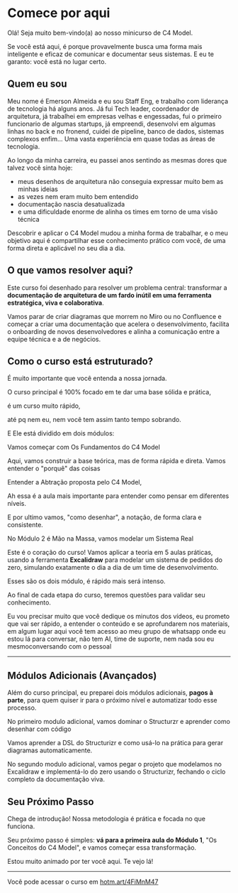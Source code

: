 # Comece por aqui 

Olá! Seja muito bem-vindo(a) ao nosso minicurso de C4 Model. 

Se você está aqui, é porque provavelmente busca uma forma mais inteligente e eficaz de comunicar e documentar seus sistemas. 
E eu te garanto: você está no lugar certo.
## Quem eu sou

Meu nome é Emerson Almeida e eu sou Staff Eng, e trabalho com liderança de tecnologia há alguns anos.
Já fui Tech leader, coordenador de arquitetura, já trabalhei em empresas velhas e engessadas, 
fui o primeiro funcionario de algumas startups, já empreendi, desenvolvi em algumas linhas no back e no fronend, cuidei de pipeline, banco de dados, sistemas complexos enfim... Uma vasta experiência em quase todas as áreas de tecnologia.

Ao longo da minha carreira, 
eu passei anos sentindo as mesmas dores que talvez você sinta hoje: 

- meus desenhos de arquitetura não conseguia expressar muito bem as minhas ideias 
- as vezes nem eram muito bem entendido 
- documentação nascia desatualizada 
- e uma dificuldade enorme de alinha os times em torno de uma visão técnica 

Descobrir e aplicar o C4 Model mudou a minha forma de trabalhar, e o meu objetivo aqui é compartilhar esse conhecimento prático com você, de uma forma direta e aplicável no seu dia a dia.

## **O que vamos resolver aqui?**

Este curso foi desenhado para resolver um problema central: 
    transformar a **documentação de arquitetura de um fardo inútil em uma ferramenta estratégica, viva e colaborativa**.

Vamos parar de criar diagramas que morrem no Miro ou no Confluence e começar a criar uma documentação que acelera o desenvolvimento, facilita o onboarding de novos desenvolvedores e alinha a comunicação entre a equipe técnica e a de negócios.

## **Como o curso está estruturado?**

É muito importante que você entenda a nossa jornada. 

O curso principal é 100% focado em te dar uma base sólida e prática, 

é um curso muito rápido, 

até pq nem eu, nem você tem assim tanto tempo sobrando.

E Ele está dividido em dois módulos:

Vamos começar com Os Fundamentos do C4 Model

Aqui, vamos construir a base teórica, mas de forma rápida e direta.
Vamos entender o "porquê" das coisas

Entender a Abtração proposta pelo C4 Model,

Ah essa é a aula mais importante
para entender como pensar em diferentes níveis.

E por ultimo vamos, "como desenhar", a notação, de forma clara e consistente.

No Módulo 2 é Mão na Massa, vamos modelar um Sistema Real

Este é o coração do curso! Vamos aplicar a teoria em 5 aulas práticas, usando a ferramenta **Excalidraw** para modelar um sistema de pedidos do zero, simulando exatamente o dia a dia de um time de desenvolvimento. 

Esses são os dois módulo, é rápido mais será intenso.

Ao final de cada etapa do curso, teremos questões para validar seu conhecimento.

Eu vou precisar muito que você dedique os minutos dos vídeos, eu prometo que vai ser rápido, a entender o conteúdo e se aprofundarem nos materiais, em algum lugar aqui você tem acesso ao meu grupo de whatsapp onde eu estou lá para conversar, não tem AI, time de suporte, nem nada sou eu mesmoconversando com o pessoal 

---

##  Módulos Adicionais (Avançados)

Além do curso principal, eu preparei dois módulos adicionais, 
**pagos à parte**, 
para quem quiser ir para o próximo nível e automatizar todo esse processo.

No primeiro modulo adicional, vamos dominar o Structurzr e aprender como desenhar com código

Vamos aprender a DSL do Structurizr e 
como usá-lo na prática para gerar diagramas automaticamente.

No segundo modulo adicional, 
vamos pegar o projeto que modelamos no Excalidraw e 
implementá-lo do zero usando o Structurizr, fechando o ciclo completo da documentação viva.

## Seu Próximo Passo

Chega de introdução! Nossa metodologia é prática e focada no que funciona.

Seu próximo passo é simples: 
**vá para a primeira aula do Módulo 1**, "Os Conceitos do C4 Model", 
e vamos começar essa transformação.

Estou muito animado por ter você aqui. 
Te vejo lá!

---

Você pode acessar o curso em [hotm.art/4FiMnM47](https://hotm.art/4FiMnM47)




